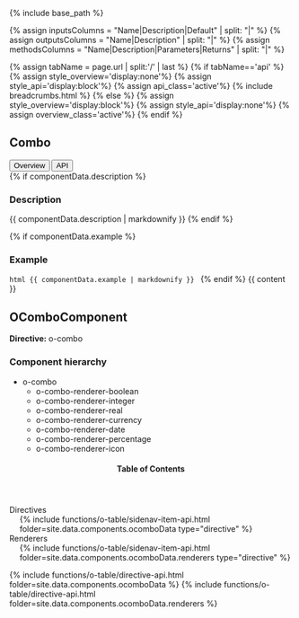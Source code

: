 {% include base_path %}

{% assign inputsColumns = "Name|Description|Default" | split: "|" %}
{% assign outputsColumns = "Name|Description" | split: "|" %}
{% assign methodsColumns = "Name|Description|Parameters|Returns" | split: "|" %}

<script type="text/javascript">

  function openTab(evt, tabName) {
    var url="{{base_path}}{{page.url}}";
    url+='/../'+tabName;
    var loc_array = document.location.href.split('/');
    if (loc_array[loc_array.length - 1] !== tabName) {
      window.location.href=url;
    }

  }
</script>

{% assign tabName = page.url | split:'/' | last %}
{% if tabName=='api' %}
  {% assign style_overview='display:none'%}
  {% assign style_api='display:block'%}
  {% assign api_class='active'%}
  {% include breadcrumbs.html %}
{% else %}
  {% assign style_overview='display:block'%}
  {% assign style_api='display:none'%}
  {% assign overview_class='active'%}
{% endif %}

<h2 id="Combo" >Combo</h2>

<!-- Tab links -->
<div class="o-tab">
  <button class="o-tablinks {{overview_class}}"  onclick="openTab(event, 'overview')">Overview</button>
  <button class="o-tablinks {{api_class}}" class="o-tablinks" onclick="openTab(event, 'api')">API</button>
</div>

<!-- OVERVIEW -->
<div id="overview" class="o-tabcontent" style="{{style_overview}}">
 {% if componentData.description %}
    <h3>Description</h3>
    {{ componentData.description | markdownify }}
  {% endif %}


  {% if componentData.example %}
    <h3 class="grey-color">Example</h3>
    ```html
      {{ componentData.example | markdownify }}
    ```
  {% endif %}
  {{ content }}
</div>

<!-- API -->
<div id="api" style="{{style_api}}">

  <h2 id="OComboComponent" >OComboComponent</h2>
  <p><strong class="grey-color">Directive:</strong> o-combo</p>
  <h3>Component hierarchy</h3>
  <div class="multicolumnright jstreeloader">
    <ul>
      <li data-jstree='{"disabled":true, "opened":false, "icon":"{{ base_path }}/assets/jstree/html.png"}'>o-combo
        <ul>
          <li data-jstree='{"disabled":true, "opened":true, "icon":"{{ base_path }}/assets/jstree/html.png"}'>o-combo-renderer-boolean</li>
          <li data-jstree='{"disabled":true, "opened":true, "icon":"{{ base_path }}/assets/jstree/html.png"}'>o-combo-renderer-integer</li>
          <li data-jstree='{"disabled":true, "opened":true, "icon":"{{ base_path }}/assets/jstree/html.png"}'>o-combo-renderer-real</li>
          <li data-jstree='{"disabled":true, "opened":true, "icon":"{{ base_path }}/assets/jstree/html.png"}'>o-combo-renderer-currency</li>
          <li data-jstree='{"disabled":true, "opened":true, "icon":"{{ base_path }}/assets/jstree/html.png"}'>o-combo-renderer-date</li>
          <li data-jstree='{"disabled":true, "opened":true, "icon":"{{ base_path }}/assets/jstree/html.png"}'>o-combo-renderer-percentage</li>
          <li data-jstree='{"disabled":true, "opened":true, "icon":"{{ base_path }}/assets/jstree/html.png"}'>o-combo-renderer-icon</li>
        </ul>
      </li>
    </ul>
  </div>
  <aside class="sidebar__right collapsed">
    <nav id="toc" class="toc collapsed">
      <header><h4 id="tocTitle" class="nav__title collapsed">Table of Contents</h4></header>
      <ul class="toc__menu collapsed" id="markdown-toc">
        <li><a>Directives</a>
          <ul>
            {% include functions/o-table/sidenav-item-api.html folder=site.data.components.ocomboData type="directive" %}
          </ul>
        <li><a>Renderers</a>
          <ul>
            {% include functions/o-table/sidenav-item-api.html folder=site.data.components.ocomboData.renderers type="directive"  %}
          </ul>
        </li>
      </ul>
    </nav>
  </aside>

  <div id="container">
    {% include functions/o-table/directive-api.html folder=site.data.components.ocomboData %}
    {% include functions/o-table/directive-api.html folder=site.data.components.ocomboData.renderers %}
  </div>
</div>
